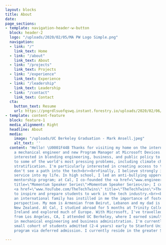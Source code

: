 ```yaml
---
layout: blocks
title: About
date: 
page_sections:
- template: navigation-header-w-button
  block: header-2
  logo: "/uploads/2020/02/05/MA PW Logo Simple.png"
  navigation:
  - link: "/"
    link_text: Home
  - link: "/about"
    link_text: About
  - link: "/projects"
    link_text: Projects
  - link: "/experience"
    link_text: Experience
  - link: "/leadership"
    link_text: Leadership
  - link: "/contact"
    link_text: Contact
  cta:
    button_text: Resume
    url: https://pngrdlsuofqswq.instant.forestry.io/uploads/2020/02/06/mark-ansell-resume-2019.pdf
- template: content-feature
  block: feature-1
  media_alignment: Right
  headline: About
  media:
    image: "/uploads/UC Berkeley Graduation - Mark Ansell.jpeg"
    alt_text: ''
  content: "Hello! \U0001F44B Thanks for visiting my home on the internet. <br><br>I'm
    a mechanical engineer and new Program Manager at Microsoft Devices.<br><br>I'm
    interested in blending engineering, business, and public policy to create solutions
    to some of the world's most pressing problems, including climate change and economic
    stratification. I'm particularly interested in creating access to those who currently
    don't see a path into the tech<br><br>Finally, I believe strongly in integrating
    service into my life. In high school, I led an anti-bullying upperclassmen-freshman
    mentorship program; at Cal, I co-founded the <a href=\"www.engineering.berkeley.edu/momentum\"
    title=\"Momentum Speaker Series\">Momentum Speaker Series</a>; I currently run
    <a href=\"www.YouTube.com/TheTechTwins\" title=\"TheTechTwins\">TheTechTwins</a>
    to inspire and prepare students to work in the tech industry.<br><br>Coming from
    an international family has instilled in me the importance of fostering a diverse
    perspective. My mom is Armenian from Beirut, Lebanon and my dad is a Kiwi from
    New Zealand. At Cal, I studied abroad for 5 months at Trinity College Dublin in
    Ireland and explored much of Europe. With Microsoft, I've travelled to Asia.<br><br>Originally
    from Los Angeles, CA, I attended UC Berkeley, where I earned simultaneous degrees
    in mechanical engineering and business administration. I'm currently part of a
    small cohort of students admitted (2-4 years) early to Stanford University's MBA
    program via deferred admission. I currently reside in the greater Seattle area."

---
```

